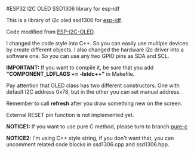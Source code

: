 #ESP32 I2C OLED SSD1306 library for esp-idf

This is a library of i2c oled ssd1306 for [esp-idf](https://github.com/espressif/esp-idf).

Code modified from [ESP-I2C-OLED](https://github.com/baoshi/ESP-I2C-OLED).

I changed the code style into C++. So you can easily use multiple devices by create different objects. I also changed the hardware i2c driver into a software one. So you can use any two GPIO pins as SDA and SCL.

**IMPORTANT:** If you want to compile it, be sure that you add **"COMPONENT_LDFLAGS += -lstdc++"** in Makefile.

Pay attention that OLED class has two different constructors. One with default I2C address 0x78, but in the other you can set manual address.

Remember to call **refresh** after you draw something new on the screen.

External RESET pin function is not implemented yet.

**NOTICE1:** If you want to use pure C method, please turn to branch [pure-c](https://github.com/imxieyi/esp32-i2c-ssd1306-oled/tree/pure-c)

**NOTICE2:** I'm using C++ style string, if you don't want that, you can uncomment related code blocks in ssd1306.cpp and ssd1306.hpp.


